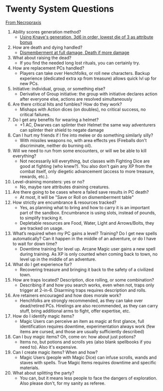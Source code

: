 # Twenty System Questions

[From Necropraxis](https://www.necropraxis.com/2012/02/24/20-quick-questions-rules/)

1. Ability scores generation method?
    * [Using Knave's generation, 3d6 in order, lowest die of 3 as attribute bonus](rules/CharacterCreation.md#1-Roll-your-stats)
2. How are death and dying handled?
    * [Dismemberment at full damage, Death if more damage](rules/PlayerRules.md)
3. What about raising the dead?
    * If you find the needed long lost rituals, you can certainly try.
4. How are replacement PCs handled?
    * Players can take over Henchfolks, or roll new characters. Backup experience (dedicated extra xp from treasure) allows quick lvl up for new PCs.
5. Initiative: individual, group, or something else?
    * Derivative of Group initiative: the group with initiative declares action after everyone else, actions are resolved simultaneously
6. Are there critical hits and fumbles? How do they work?
    * Mishaps with Action dices (on doubles), no critical success, no critical failures.
7. Do I get any benefits for wearing a helmet?
    * +1 AC, Dwarves can splinter their Helmet the same way adventurers can splinter their shield to negate damage
8. Can I hurt my friends if I fire into melee or do something similarly silly?
    * With missiles weapons no, with area effects yes (Fireballs don't discriminate, neither do burning oil).
9. Will we need to run from some encounters, or will we be able to kill everything?
    * Not necessarily kill everything, but classes with Fighting Dice are good at fighting (who knew?). You also don't gain any XP from the combat itself, only diegetic advancement (access to more treasure, rewards, etc.).
10. Level-draining monsters: yes or no?
    * No, maybe rare attributes draining creatures.
11. Are there going to be cases where a failed save results in PC death?
    * At most, it will be "Save or Roll on dismemberment table"
12. How strictly are encumbrance & resources tracked?
    * Yes, as planning what to bring and how to carry it is an important part of the sandbox. Encumbrance is using slots, instead of pounds, to simplify tracking it.
    * Depletable resources are Food, Water, Light and Arrows/Bolts, they are tracked on usage.
13. What’s required when my PC gains a level? Training? Do I get new spells automatically? Can it happen in the middle of an adventure, or do I have to wait for down time?
    * Downtime training for level up. Arcane Magic user gains a new spell during training. As XP is only counted when coming back to town, no level up in the middle of an adventure.
14. What do I get experience for?
    * Recovering treasure and bringing it back to the safety of a civilized town.
15. How are traps located? Description, dice rolling, or some combination?
    * Describing if and how you search works, even when not, traps only trigger at 2-in-6. Disarming traps requires description and rolls.
16. Are retainers encouraged and how does morale work?
    * Henchfolks are strongly recommended, as they can take over dead/retired PCs. Hirelings are also recommended, as they can carry stuff, bring additional arms to fight, offer expertise, etc.
17. How do I identify magic items?
    * Magic Users can perceive an item as magic at first glance, full identification requires downtime, experimentation always work (few items are cursed, and those are usually sufficiently described)
18. Can I buy magic items? Oh, come on: how about just potions?
    * Items no, but potions and scrolls yes (also blank spellbooks if you need to). Also it's expensive.
19. Can I create magic items? When and how?
    * Magic Users (people with Magic Dice) can infuse scrolls, wands and staves with spells. True Magic Items requires downtime and specific materials.
20. What about splitting the party?
    * You can, but it means less people to face the dangers of exploration. Also please don't, for my sanity as referee.
